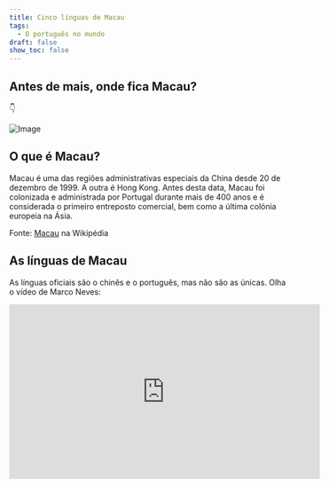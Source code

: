 ```yaml
---
title: Cinco línguas de Macau
tags:
  - O português no mundo
draft: false
show_toc: false
---
```

## Antes de mais, onde fica Macau?

<e-moji>👇</e-moji>

![Image](/img/macau_região_chinesa.png)

## O que é Macau? 
Macau é uma das regiões administrativas especiais da China desde 20 de dezembro de 1999. A outra é Hong Kong. Antes desta data, Macau foi colonizada e administrada por Portugal durante mais de 400 anos e é considerada o primeiro entreposto comercial, bem como a última colónia europeia na Ásia. 

Fonte: [Macau](https://pt.wikipedia.org/wiki/Macau) na Wikipédia

## As línguas de Macau
As línguas oficiais são o chinês e o português, mas não são as únicas. Olha o vídeo de Marco Neves: 

<iframe width="560" height="315" src="https://www.youtube.com/embed/JfW-dp4V1QA?si=vFXzBo2dfT_yilZD" title="YouTube video player" frameborder="0" allow="accelerometer; autoplay; clipboard-write; encrypted-media; gyroscope; picture-in-picture; web-share" referrerpolicy="strict-origin-when-cross-origin" allowfullscreen></iframe>

